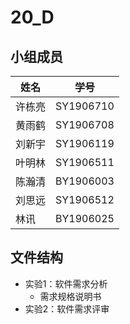 # 20_D
## 小组成员
姓名 | 学号
------------ | ------------
许栋亮 | SY1906710
黄雨鹤 | SY1906708
刘新宇 | SY1906119
叶明林 | SY1906511
陈瀚清 | BY1906003
刘思远 | SY1906512
林讯 | BY1906025

## 文件结构  
* 实验1：软件需求分析  
    * 需求规格说明书
* 实验2：软件需求评审
